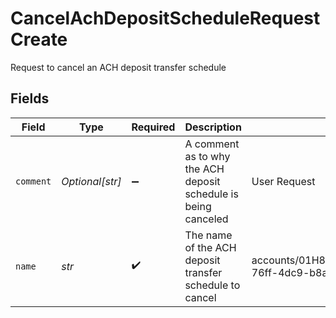 # CancelAchDepositScheduleRequestCreate

Request to cancel an ACH deposit transfer schedule


## Fields

| Field                                                                                        | Type                                                                                         | Required                                                                                     | Description                                                                                  | Example                                                                                      |
| -------------------------------------------------------------------------------------------- | -------------------------------------------------------------------------------------------- | -------------------------------------------------------------------------------------------- | -------------------------------------------------------------------------------------------- | -------------------------------------------------------------------------------------------- |
| `comment`                                                                                    | *Optional[str]*                                                                              | :heavy_minus_sign:                                                                           | A comment as to why the ACH deposit schedule is being canceled                               | User Request                                                                                 |
| `name`                                                                                       | *str*                                                                                        | :heavy_check_mark:                                                                           | The name of the ACH deposit transfer schedule to cancel                                      | accounts/01H8FB90ZRRFWXB4XC2JPJ1D4Y/achDepositSchedules/40eb6b6f-76ff-4dc9-b8a0-b65a7658f8b1 |